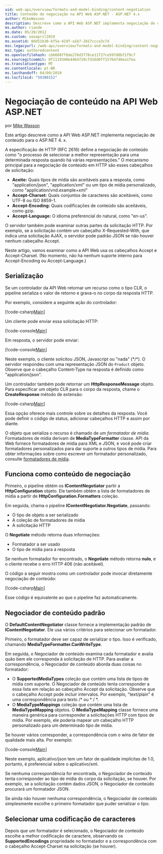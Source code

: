 ```yaml
---
uid: web-api/overview/formats-and-model-binding/content-negotiation
title: Conteúdo de negociação na API Web ASP.NET - ASP.NET 4.x
author: MikeWasson
description: Descreve como a API Web ASP.NET implementa negociação de conteúdo HTTP para o ASP.NET 4. x.
ms.author: riande
ms.date: 05/20/2012
ms.custom: seoapril2019
ms.assetid: 0dd51b30-bf5a-419f-a1b7-2817ccca3c7d
msc.legacyurl: /web-api/overview/formats-and-model-binding/content-negotiation
msc.type: authoredcontent
ms.openlocfilehash: cb6668ff6de276d3778ce11f27ce597d8bf1f9c7
ms.sourcegitcommit: 0f1119340e4464720cfd16d0ff15764746ea1fea
ms.translationtype: MT
ms.contentlocale: pt-BR
ms.lasthandoff: 04/09/2019
ms.locfileid: "59380152"
---
```

# <a name="content-negotiation-in-aspnet-web-api"></a>Negociação de conteúdo na API Web ASP.NET

por [Mike Wasson](https://github.com/MikeWasson)

Este artigo descreve como a API Web ASP.NET implementa negociação de conteúdo para o ASP.NET 4. x.

A especificação de HTTP (RFC 2616) define a negociação de conteúdo como "o processo de selecionar a melhor representação para uma determinada resposta quando há várias representações." O mecanismo principal para a negociação de conteúdo em HTTP são esses cabeçalhos de solicitação:

- **Aceite:** Quais tipos de mídia são aceitáveis para a resposta, como "application/json", "application/xml" ou um tipo de mídia personalizado, como &quot;application/vnd.example+xml&quot;
- **Accept-Charset:** Quais conjuntos de caracteres são aceitáveis, como UTF-8 ou ISO 8859-1.
- **Accept-Encoding:** Quais codificações de conteúdo são aceitáveis, como gzip.
- **Accept-Language:** O idioma preferencial do natural, como "en-us".

O servidor também pode examinar outras partes da solicitação HTTP. Por exemplo, se a solicitação contém um cabeçalho X-Requested-With, que indica uma solicitação AJAX, o servidor pode padrão JSON se não houver nenhum cabeçalho Accept.

Neste artigo, vamos examinar como a API Web usa os cabeçalhos Accept e Accept-Charset. (No momento, não há nenhum suporte interno para Accept-Encoding ou Accept-Language.)

## <a name="serialization"></a>Serialização

Se um controlador da API Web retornar um recurso como o tipo CLR, o pipeline serializa o valor de retorno e grava-o no corpo da resposta HTTP.

Por exemplo, considere a seguinte ação do controlador:

[!code-csharp[Main](content-negotiation/samples/sample1.cs)]

Um cliente pode enviar essa solicitação HTTP:

[!code-console[Main](content-negotiation/samples/sample2.cmd)]

Em resposta, o servidor pode enviar:

[!code-console[Main](content-negotiation/samples/sample3.cmd)]

Neste exemplo, o cliente solicitou JSON, Javascript ou "nada" (\*/\*). O servidor respondeu com uma representação JSON do `Product` objeto. Observe que o cabeçalho Content-Type na resposta é definido como &quot;application/json&quot;.

Um controlador também pode retornar um **HttpResponseMessage** objeto. Para especificar um objeto CLR para o corpo da resposta, chame o **CreateResponse** método de extensão:

[!code-csharp[Main](content-negotiation/samples/sample4.cs)]

Essa opção oferece mais controle sobre os detalhes da resposta. Você pode definir o código de status, adicionar cabeçalhos HTTP e assim por diante.

O objeto que serializa o recurso é chamado de um *formatador de mídia*. Formatadores de mídia derivam de **MediaTypeFormatter** classe. API da Web fornece formatadores de mídia para XML e JSON, e você pode criar formatadores personalizados para dar suporte a outros tipos de mídia. Para obter informações sobre como escrever um formatador personalizado, consulte [formatadores de mídia](media-formatters.md).

## <a name="how-content-negotiation-works"></a>Funciona como conteúdo de negociação

Primeiro, o pipeline obtém os **IContentNegotiator** partir a **HttpConfiguration** objeto. Ele também obtém a lista de formatadores de mídia a partir de **HttpConfiguration.Formatters** coleção.

Em seguida, chama o pipeline **IContentNegotiator.Negotiate**, passando:

- O tipo de objeto a ser serializado
- A coleção de formatadores de mídia
- A solicitação HTTP

O **Negotiate** método retorna duas informações:

- Formatador a ser usado
- O tipo de mídia para a resposta

Se nenhum formatador for encontrado, o **Negotiate** método retorna **nulo**, e o cliente recebe o erro HTTP 406 (não aceitável).

O código a seguir mostra como um controlador pode invocar diretamente negociação de conteúdo:

[!code-csharp[Main](content-negotiation/samples/sample5.cs)]

Esse código é equivalente ao que o pipeline faz automaticamente.

## <a name="default-content-negotiator"></a>Negociador de conteúdo padrão

O **DefaultContentNegotiator** classe fornece a implementação padrão de **IContentNegotiator**. Ele usa vários critérios para selecionar um formatador.

Primeiro, o formatador deve ser capaz de serializar o tipo. Isso é verificado, chamando **MediaTypeFormatter.CanWriteType**.

Em seguida, o Negociador de conteúdo examina cada formatador e avalia quão bem ele corresponda à solicitação de HTTP. Para avaliar a correspondência, o Negociador de conteúdo aborda duas coisas no formatador:

- O **SupportedMediaTypes** coleção que contém uma lista de tipos de mídia com suporte. O Negociador de conteúdo tenta corresponder a essa lista em relação ao cabeçalho Accept da solicitação. Observe que o cabeçalho Accept pode incluir intervalos. Por exemplo, "text/plain" é uma correspondência para texto /\* ou \* / \*.
- O **MediaTypeMappings** coleção que contém uma lista de **MediaTypeMapping** objetos. O **MediaTypeMapping** classe fornece uma maneira genérica para corresponder a solicitações HTTP com tipos de mídia. Por exemplo, ele poderia mapear um cabeçalho HTTP personalizado para um determinado tipo de mídia.

Se houver vários corresponder, a correspondência com o wins de fator de qualidade mais alta. Por exemplo:

[!code-console[Main](content-negotiation/samples/sample6.cmd)]

Neste exemplo, aplicativo/json tem um fator de qualidade implícitas de 1.0, portanto, é preferencial sobre o aplicativo/xml.

Se nenhuma correspondência for encontrada, o Negociador de conteúdo tenta corresponder ao tipo de mídia do corpo da solicitação, se houver. Por exemplo, se a solicitação contém dados JSON, o Negociador de conteúdo procurará um formatador JSON.

Se ainda não houver nenhuma correspondência, o Negociador de conteúdo simplesmente escolhe o primeiro formatador que puder serializar o tipo.

## <a name="selecting-a-character-encoding"></a>Selecionar uma codificação de caracteres

Depois que um formatador é selecionado, o Negociador de conteúdo escolhe a melhor codificação de caractere, observando os **SupportedEncodings** propriedade no formatador e a correspondência com o cabeçalho Accept-Charset na solicitação (se houver).
